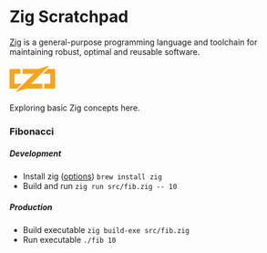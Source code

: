 # Zig Scratchpad
[Zig](https://ziglang.org/) is a general-purpose programming language and toolchain for maintaining robust, optimal and reusable software.

<img width="80px" src="docs/ziglang-logo.png">

Exploring basic Zig concepts here.

### Fibonacci

##### Development
- Install zig ([options](https://ziglang.org/learn/getting-started/#installing-zig)) `brew install zig`
- Build and run `zig run src/fib.zig -- 10`

##### Production
- Build executable `zig build-exe src/fib.zig`
- Run executable `./fib 10`